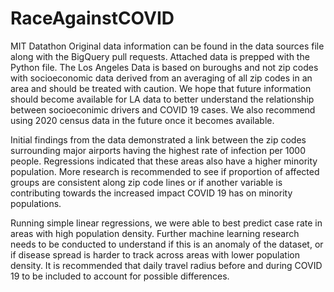 # RaceAgainstCOVID
MIT Datathon
Original data information can be found in the data sources file along with the BigQuery pull requests. Attached data is prepped with the Python file. The Los Angeles Data is based on buroughs and not zip codes with socioeconomic data derived from an averaging of all zip codes in an area and should be treated with caution. We hope that future information should become available for LA data to better understand the relationship between socioeconimic drivers and COVID 19 cases. We also recommend using 2020 census data in the future once it becomes available.

Initial findings from the data demonstrated a link between the zip codes surrounding major airports having the highest rate of infection per 1000 people. Regressions indicated that these areas also have a higher minority population. More research is recommended to see if proportion of affected groups are consistent along zip code lines or if another variable is contributing towards the increased impact COVID 19 has on minority populations.

Running simple linear regressions, we were able to best predict case rate in areas with high population density. Further machine learning research needs to be conducted to understand if this is an anomaly of the dataset, or if disease spread is harder to track across areas with lower population density. It is recommended that daily travel radius before and during COVID 19 to be included to account for possible differences.
